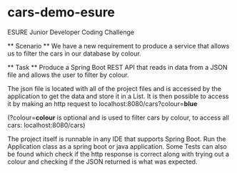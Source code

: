 # cars-demo-esure

ESURE Junior Developer Coding Challenge

** Scenario **
We have a new requirement to produce a service that allows us to filter the cars in our database by colour.

** Task **
Produce a Spring Boot REST API that reads in data from a JSON file and allows the user to filter by colour.

The json file is located with all of the project files and is accessed by the application to get the data and store it in a List. It is then possible to access it by making an http request to localhost:8080/cars?colour=<b>blue</b>

(?colour=<b>colour</b> is optional and is used to filter cars by colour, to access all cars: localhost:8080/cars)
  
The project itself is runnable in any IDE that supports Spring Boot. Run the Application class as a spring boot or java application. Some Tests can also be found which check if the http response is correct along with trying out a colour and checking if the JSON returned is what was expected.

